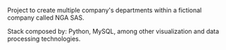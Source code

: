 Project to create multiple company's departments within a fictional company called NGA SAS.

Stack composed by: Python, MySQL, among other visualization and data processing technologies. 



